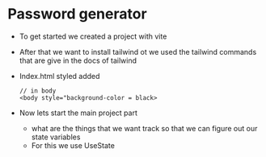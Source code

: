 # Password generator
- To get started we created a project with vite
- After that we want to install tailwind ot we used the tailwind commands that are give in the docs of tailwind
- Index.html styled added 
    ```
    // in body 
    <body style="background-color = black>
    ```

- Now lets start the main project part 
    - what are the things that we want track so that we can figure out our state variables
    - For this we use UseState